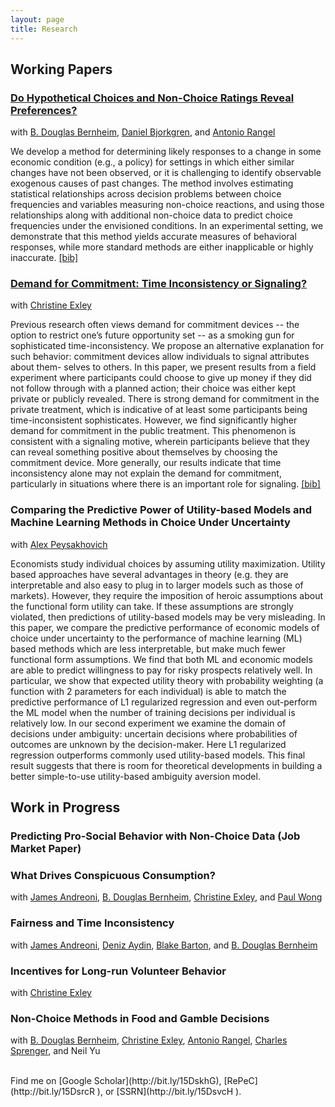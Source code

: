 ```yaml
---
layout: page
title: Research
---
```


## Working Papers

### [Do Hypothetical Choices and Non-Choice Ratings Reveal Preferences?](http://stanford.io/18FWUs5) 

with [B. Douglas Bernheim](http://bit.ly/v9HWVP), [Daniel Bjorkgren](http://bit.ly/vhlbDW), and [Antonio Rangel](http://bit.ly/sIaX6q)

We develop a method for determining likely responses to a change in some economic condition (e.g., a policy) for settings in which either similar changes have not been observed, or it is challenging to identify observable exogenous causes of past changes. The method involves estimating statistical relationships across decision problems between choice frequencies and variables measuring non-choice reactions, and using those relationships along with additional non-choice data to predict choice frequencies under the envisioned conditions. In an experimental setting, we demonstrate that this method yields accurate measures of behavioral responses, while more standard methods are either inapplicable or highly inaccurate.  [\[bib\]](http://stanford.io/15DrZ)

### [Demand for Commitment: Time Inconsistency or Signaling?](http://bit.ly/commitmentpaper)

with [Christine Exley](http://bit.ly/LvZOyU)

Previous research often views demand for commitment devices -- the option to restrict one’s future opportunity set -- as a smoking gun for sophisticated time-inconsistency. We propose an alternative explanation for such behavior: commitment devices allow individuals to signal attributes about them- selves to others. In this paper, we present results from a field experiment where participants could choose to give up money if they did not follow through with a planned action; their choice was either kept private or publicly revealed. There is strong demand for commitment in the private treatment, which is indicative of at least some participants being time-inconsistent sophisticates. However, we find significantly higher demand for commitment in the public treatment. This phenomenon is consistent with a signaling motive, wherein participants believe that they can reveal something positive about themselves by choosing the commitment device. More generally, our results indicate that time inconsistency alone may not explain the demand for commitment, particularly in situations where there is an important role for signaling.  [\[bib\]](http://bit.ly/commitmentbib)

### Comparing the Predictive Power of Utility-based Models and Machine Learning Methods in Choice Under Uncertainty

with [Alex Peysakhovich](http://bit.ly/1dbjVS9)

Economists study individual choices by assuming utility maximization. Utility based approaches have several advantages in theory (e.g. they are interpretable and also easy to plug in to larger models such as those of markets). However, they require the imposition of heroic assumptions about the functional form utility can take. If these assumptions are strongly violated, then predictions of utility-based models may be very misleading. In this paper, we compare the predictive performance of economic models of choice under uncertainty to the performance of machine learning (ML) based methods which are less interpretable, but make much fewer functional form assumptions. We find that both ML and economic models are able to predict willingness to pay for risky prospects relatively well. In particular, we show that expected utility theory with probability weighting (a function with 2 parameters for each individual) is able to match the predictive performance of L1 regularized regression and even out-perform the ML model when the number of training decisions per individual is relatively low. In our second experiment we examine the domain of decisions under ambiguity: uncertain decisions where probabilities of outcomes are unknown by the decision-maker. Here L1 regularized regression outperforms commonly used utility-based models. This final result suggests that there is room for theoretical developments in building a better simple-to-use utility-based ambiguity aversion model.

## Work in Progress

### Predicting Pro-Social Behavior with Non-Choice Data (Job Market Paper)

### What Drives Conspicuous Consumption? 
with [James Andreoni](http://bit.ly/oyh5aD), [B. Douglas Bernheim](http://bit.ly/v9HWVP), [Christine Exley](http://bit.ly/LvZOyU), and [Paul Wong](http://bit.ly/MTbegq)

### Fairness and Time Inconsistency
with [James Andreoni](http://bit.ly/oyh5aD), [Deniz Aydin](http://www.stanford.edu/~daydin/), [Blake Barton](http://bit.ly/s6hCnc), and [B. Douglas Bernheim](http://bit.ly/v9HWVP)

### Incentives for Long-run Volunteer Behavior
with [Christine Exley](http://bit.ly/LvZOyU)

### Non-Choice Methods in Food and Gamble Decisions
with [B. Douglas Bernheim](http://bit.ly/v9HWVP), [Christine Exley](http://bit.ly/LvZOyU), [Antonio Rangel](http://bit.ly/sIaX6q), [Charles Sprenger](http://stanford.io/12B4wWy), and Neil Yu

<br>
Find me on [Google Scholar](http://bit.ly/15DskhG), [RePeC](http://bit.ly/15DsrcR ), or [SSRN](http://bit.ly/15DsvcH ).

